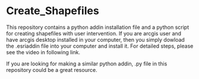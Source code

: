# Create_Shapefiles
This repository contains a python addin installation file and a python script for creating shapefiles with user intervention.
If you are arcgis user and have arcgis desktop installed in your computer, then you simply dowload the .esriaddin file into your computer and install it. For detailed steps, please see the video in following link.

If you are looking for making a similar python addin, .py file in this repository could be a great resource.

